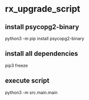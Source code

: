 # rx_upgrade_script

## install psycopg2-binary

python3 -m pip install psycopg2-binary

## install all dependencies

pip3 freeze

## execute script

python3 -m src.main.main
